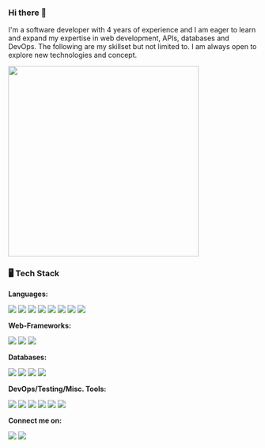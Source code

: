 ### Hi there 👋
I'm a software developer with 4 years of experience and I
am eager to learn and expand my expertise in web development, APIs, databases and DevOps. The following are my skillset but not limited to. I am always open to explore new technologies and concept.

<img src="https://media.tenor.com/NOYF3f82b_gAAAAC/programmer.gif" width="385px" align="center">

### 🖥️ Tech Stack

**Languages:**
<p>
  <img src="https://img.shields.io/badge/C%23_ASP.Net_Core-purple?style=for-the-badge&logo=dotnet&logoColor=white"> 
  <img src="https://img.shields.io/badge/Python-blue?style=for-the-badge&logo=python&logoColor=white">
  <img src="https://img.shields.io/badge/JavaScript-323330?style=for-the-badge&logo=javascript&logoColor=F7DF1E">
  <img src="https://img.shields.io/badge/Typescript-007acc?style=for-the-badge&logo=typescript&logoColor=white">
  <img src="https://img.shields.io/badge/jQuery-0769AD?style=for-the-badge&logo=jquery&logoColor=white">
  <img src="https://img.shields.io/badge/HTML5-E34F26?style=for-the-badge&logo=html5&logoColor=white">
  <img src="https://img.shields.io/badge/CSS3-1572B6?style=for-the-badge&logo=css3&logoColor=white">
  <img src="https://img.shields.io/badge/Perl-purple?style=for-the-badge&logo=perl&logoColor=white">
  <br>
</p>

**Web-Frameworks:**
<p>
  <img src="https://img.shields.io/badge/Angular-red?style=for-the-badge&logo=angular&logoColor=white">
  <img src="https://img.shields.io/badge/Tailwind_CSS-4dc0b5?style=for-the-badge&logo=tailwindcss&logoColor=white">
  <img src="https://img.shields.io/badge/Django-1c3829?style=for-the-badge&logo=django&logoColor=white">
</p>

**Databases:**
<p>
  <img src="https://img.shields.io/badge/PostgreSQL-316192?style=for-the-badge&logo=postgresql&logoColor=white">
  <img src="https://img.shields.io/badge/MySQL-00000F?style=for-the-badge&logo=mysql&logoColor=white">
  <img src="https://img.shields.io/badge/MongoDB-6fc91a?style=for-the-badge&logo=mongodb&logoColor=white">
  <img src="https://img.shields.io/badge/Microsoft%20SQL%20Server-CC2927?style=for-the-badge&logo=microsoft%20sql%20server&logoColor=white">
  <br>
</p>

**DevOps/Testing/Misc. Tools:**
<p>
  <img src="https://img.shields.io/badge/Git-orange?style=for-the-badge&logo=git&logoColor=white">
  <img src="https://img.shields.io/badge/Github_Actions-black?style=for-the-badge&logo=github&logoColor=white">
  <img src="https://img.shields.io/badge/Selenium-black?style=for-the-badge&logo=selenium&logoColor=0de023">
  <img src="https://img.shields.io/badge/Cucumber-green?style=for-the-badge&logo=cucumber&logoColor=white">
  <img src="https://img.shields.io/badge/RabbitMQ-orange?style=for-the-badge&logo=rabbitmq&logoColor=white">
  <img src="https://img.shields.io/badge/Docker-2c8bab?style=for-the-badge&logo=docker&logoColor=white">
</p>

**Connect me on:**
<p>
  <a href="https://www.linkedin.com/in/afiqqqx/"><img src="https://img.shields.io/badge/LinkedIn-blue?style=for-the-badge&logo=linkedin&logoColor=white"></a>
  <a href= "mailto: afiqqqx1997@gmail.com"><img src="https://img.shields.io/badge/Gmail-red?style=for-the-badge&logo=gmail&logoColor=white">
</p>
<!--
**mafiqqq/mafiqqq** is a ✨ _special_ ✨ repository because its `README.md` (this file) appears on your GitHub profile.

